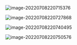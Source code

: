 ![image-20220708220715376](C:\Users\lm\AppData\Roaming\Typora\typora-user-images\image-20220708220715376.png)

![image-20220708220727868](C:\Users\lm\AppData\Roaming\Typora\typora-user-images\image-20220708220727868.png)

![image-20220708220740495](C:\Users\lm\AppData\Roaming\Typora\typora-user-images\image-20220708220740495.png)

![image-20220708220750576](C:\Users\lm\AppData\Roaming\Typora\typora-user-images\image-20220708220750576.png)